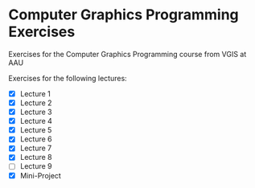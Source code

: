 # Computer Graphics Programming Exercises

Exercises for the Computer Graphics Programming course from VGIS at AAU

Exercises for the following lectures:

- [x] Lecture 1
- [x] Lecture 2
- [x] Lecture 3
- [x] Lecture 4
- [x] Lecture 5
- [x] Lecture 6
- [x] Lecture 7
- [x] Lecture 8
- [ ] Lecture 9
- [x] Mini-Project
